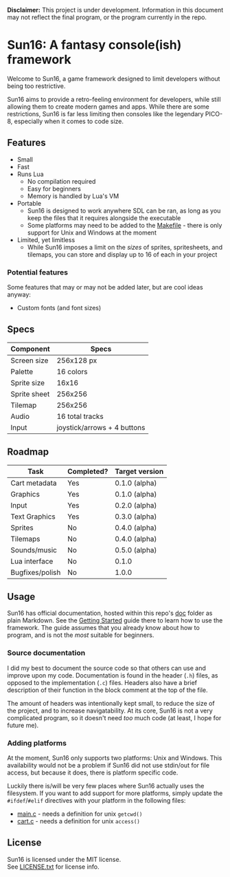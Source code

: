 **Disclaimer:** This project is under development. Information in this document
may not reflect the final program, or the program currently in the repo.

# Sun16: A fantasy console(ish) framework
Welcome to Sun16, a game framework designed to limit developers without being
too restrictive.  

Sun16 aims to provide a retro-feeling environment for developers, while still
allowing them to create modern games and apps. While there are some restrictions,
Sun16 is far less limiting then consoles like the legendary PICO-8, especially
when it comes to code size.

## Features
- Small
- Fast
- Runs Lua
	- No compilation required
	- Easy for beginners
	- Memory is handled by Lua's VM
- Portable
	- Sun16 is designed to work anywhere SDL can be ran, as long as you keep
	  the files that it requires alongside the executable
	- Some platforms may need to be added to the [Makefile](Makefile) - there
	  is only support for Unix and Windows at the moment
- Limited, yet limitless
	- While Sun16 imposes a limit on the *sizes* of sprites, spritesheets, and
	  tilemaps, you can store and display up to 16 of each in your project

### Potential features
Some features that may or may not be added later, but are cool ideas anyway:
- Custom fonts (and font sizes)

## Specs
| Component			| Specs						  |
|-------------------|-----------------------------|
| Screen size		| 256x128 px				  |
| Palette			| 16 colors					  |
| Sprite size		| 16x16						  |
| Sprite sheet		| 256x256					  |
| Tilemap			| 256x256					  |
| Audio				| 16 total tracks			  |
| Input				| joystick/arrows + 4 buttons |

## Roadmap
| Task            | Completed? | Target version |
|-----------------|------------|----------------|
| Cart metadata   | Yes        | 0.1.0 (alpha)  |
| Graphics        | Yes        | 0.1.0 (alpha)  |
| Input           | Yes        | 0.2.0 (alpha)  |
| Text Graphics   | Yes        | 0.3.0 (alpha)  |
| Sprites         | No         | 0.4.0 (alpha)  |
| Tilemaps        | No         | 0.4.0 (alpha)  |
| Sounds/music    | No         | 0.5.0 (alpha)  |
| Lua interface   | No         | 0.1.0          |
| Bugfixes/polish | No         | 1.0.0          |

## Usage
Sun16 has official documentation, hosted within this repo's [doc](doc/) folder 
as plain Markdown. See the [Getting Started](doc/getting_started.md) guide
there to learn how to use the framework. The guide assumes that you already
know about how to program, and is not the *most* suitable for beginners.

### Source documentation
I did my best to document the source code so that others can use and improve
upon my code. Documentation is found in the header (`.h`) files, as opposed
to the implementation (`.c`) files. Headers also have a brief description of
their function in the block comment at the top of the file.  

The amount of headers was intentionally kept small, to reduce the size of
the project, and to increase navigatability. At its core, Sun16 is not a
very complicated program, so it doesn't need *too* much code (at least, I
hope for future me).

### Adding platforms
At the moment, Sun16 only supports two platforms: Unix and Windows. This 
availability would not be a problem if Sun16 did not use stdin/out for file
access, but because it does, there is platform specific code.  

Luckily there is/will be very few places where Sun16 actually uses the
filesystem. If you want to add support for more platforms, simply update the
`#ifdef`/`#elif` directives with your platform in the following files:
- [main.c](main.c) - needs a definition for unix `getcwd()`
- [cart.c](src/cart.c) - needs a definition for unix `access()`

## License
Sun16 is licensed under the MIT license.  
See [LICENSE.txt](LICENSE.txt) for license info.
